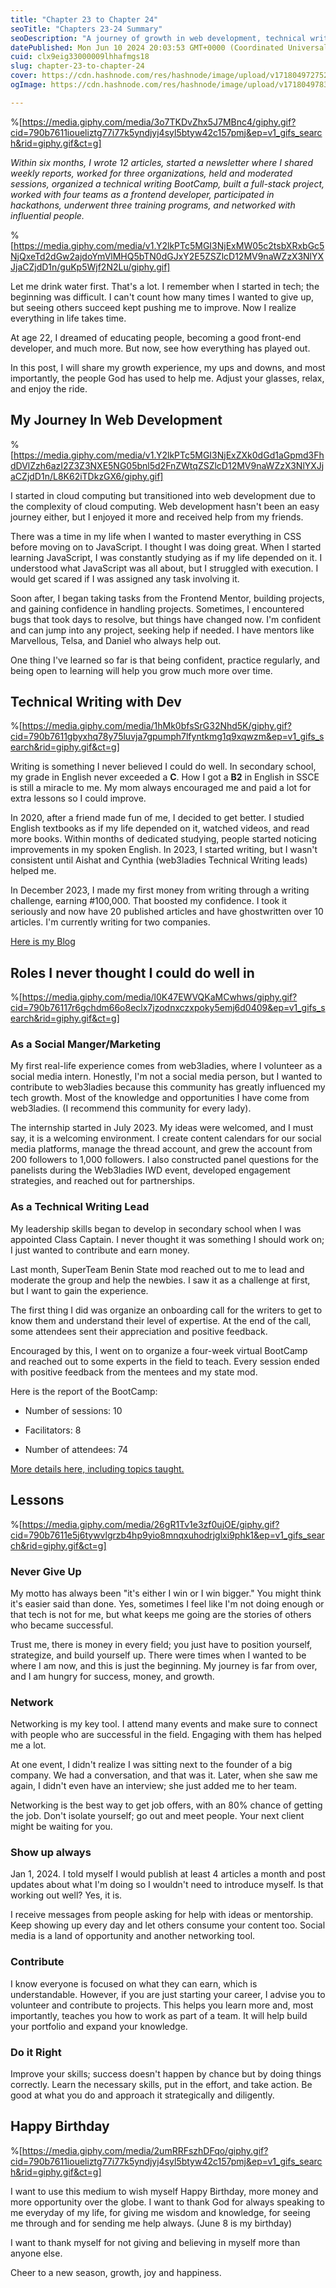 ```yaml
---
title: "Chapter 23 to Chapter 24"
seoTitle: "Chapters 23-24 Summary"
seoDescription: "A journey of growth in web development, technical writing, and unexpected roles. Lessons learned and appreciation shared"
datePublished: Mon Jun 10 2024 20:03:53 GMT+0000 (Coordinated Universal Time)
cuid: clx9eig33000009lhhafmgs18
slug: chapter-23-to-chapter-24
cover: https://cdn.hashnode.com/res/hashnode/image/upload/v1718049727523/ac5d35e6-5ab2-40cd-b2c2-893cef73139f.png
ogImage: https://cdn.hashnode.com/res/hashnode/image/upload/v1718049783215/8aa2d916-53f1-4710-99f7-120b65b14ede.png

---
```


%[https://media.giphy.com/media/3o7TKDvZhx5J7MBnc4/giphy.gif?cid=790b7611ioueliztg77i77k5yndjyj4syl5btyw42c157pmj&ep=v1_gifs_search&rid=giphy.gif&ct=g] 

*Within six months, I wrote 12 articles, started a newsletter where I shared weekly reports, worked for three organizations, held and moderated sessions, organized a technical writing BootCamp, built a full-stack project, worked with four teams as a frontend developer, participated in hackathons, underwent three training programs, and networked with influential people.*

%[https://media.giphy.com/media/v1.Y2lkPTc5MGI3NjExMW05c2tsbXRxbGc5NjQxeTd2dGw2ajdoYmVlMHQ5bTN0dGJxY2E5ZSZlcD12MV9naWZzX3NlYXJjaCZjdD1n/guKp5Wjf2N2Lu/giphy.gif] 

Let me drink water first. That's a lot. I remember when I started in tech; the beginning was difficult. I can't count how many times I wanted to give up, but seeing others succeed kept pushing me to improve. Now I realize everything in life takes time.

At age 22, I dreamed of educating people, becoming a good front-end developer, and much more. But now, see how everything has played out.

In this post, I will share my growth experience, my ups and downs, and most importantly, the people God has used to help me. Adjust your glasses, relax, and enjoy the ride.

## My Journey In Web Development

%[https://media.giphy.com/media/v1.Y2lkPTc5MGI3NjExZXk0dGd1aGpmd3FhdDVlZzh6azI2Z3Z3NXE5NG05bnl5d2FnZWtqZSZlcD12MV9naWZzX3NlYXJjaCZjdD1n/L8K62iTDkzGX6/giphy.gif] 

I started in cloud computing but transitioned into web development due to the complexity of cloud computing. Web development hasn't been an easy journey either, but I enjoyed it more and received help from my friends.

There was a time in my life when I wanted to master everything in CSS before moving on to JavaScript. I thought I was doing great. When I started learning JavaScript, I was constantly studying as if my life depended on it. I understood what JavaScript was all about, but I struggled with execution. I would get scared if I was assigned any task involving it.

Soon after, I began taking tasks from the Frontend Mentor, building projects, and gaining confidence in handling projects. Sometimes, I encountered bugs that took days to resolve, but things have changed now. I'm confident and can jump into any project, seeking help if needed. I have mentors like Marvellous, Telsa, and Daniel who always help out.

One thing I've learned so far is that being confident, practice regularly, and being open to learning will help you grow much more over time.

## Technical Writing with Dev

%[https://media.giphy.com/media/1hMk0bfsSrG32Nhd5K/giphy.gif?cid=790b7611gbyxhq78y75luvja7gpumph7lfyntkmg1q9xqwzm&ep=v1_gifs_search&rid=giphy.gif&ct=g] 

Writing is something I never believed I could do well. In secondary school, my grade in English never exceeded a **C**. How I got a **B2** in English in SSCE is still a miracle to me. My mom always encouraged me and paid a lot for extra lessons so I could improve.

In 2020, after a friend made fun of me, I decided to get better. I studied English textbooks as if my life depended on it, watched videos, and read more books. Within months of dedicated studying, people started noticing improvements in my spoken English. In 2023, I started writing, but I wasn't consistent until Aishat and Cynthia (web3ladies Technical Writing leads) helped me.

In December 2023, I made my first money from writing through a writing challenge, earning #100,000. That boosted my confidence. I took it seriously and now have 20 published articles and have ghostwritten over 10 articles. I'm currently writing for two companies.

[Here is my Blog](https://ileolami.hashnode.dev/)

## Roles I never thought I could do well in

%[https://media.giphy.com/media/l0K47EWVQKaMCwhws/giphy.gif?cid=790b76117r6gchdm66o8eclx7jzodnxczxpoky5emj6d0409&ep=v1_gifs_search&rid=giphy.gif&ct=g] 

### As a Social Manger/Marketing

My first real-life experience comes from web3ladies, where I volunteer as a social media intern. Honestly, I'm not a social media person, but I wanted to contribute to web3ladies because this community has greatly influenced my tech growth. Most of the knowledge and opportunities I have come from web3ladies. (I recommend this community for every lady).

The internship started in July 2023. My ideas were welcomed, and I must say, it is a welcoming environment. I create content calendars for our social media platforms, manage the thread account, and grew the account from 200 followers to 1,000 followers. I also constructed panel questions for the panelists during the Web3ladies IWD event, developed engagement strategies, and reached out for partnerships.

### As a Technical Writing Lead

My leadership skills began to develop in secondary school when I was appointed Class Captain. I never thought it was something I should work on; I just wanted to contribute and earn money.

Last month, SuperTeam Benin State mod reached out to me to lead and moderate the group and help the newbies. I saw it as a challenge at first, but I want to gain the experience.

The first thing I did was organize an onboarding call for the writers to get to know them and understand their level of expertise. At the end of the call, some attendees sent their appreciation and positive feedback.

Encouraged by this, I went on to organize a four-week virtual BootCamp and reached out to some experts in the field to teach. Every session ended with positive feedback from the mentees and my state mod.

Here is the report of the BootCamp:

* Number of sessions: 10
    
* Facilitators: 8
    
* Number of attendees: 74
    

[More details here, including topics taught.](https://docs.google.com/document/d/15CdfKdak86YOO8da8gpYEYk01_0ZQcRMDx_ORq31Tcw/edit?usp=sharing)

## Lessons

%[https://media.giphy.com/media/26gR1Tv1e3zf0ujOE/giphy.gif?cid=790b7611e5j6tywvlgrzb4hp9yio8mnqxuhodrjglxi9phk1&ep=v1_gifs_search&rid=giphy.gif&ct=g] 

### Never Give Up

My motto has always been "it's either I win or I win bigger." You might think it's easier said than done. Yes, sometimes I feel like I'm not doing enough or that tech is not for me, but what keeps me going are the stories of others who became successful.

Trust me, there is money in every field; you just have to position yourself, strategize, and build yourself up. There were times when I wanted to be where I am now, and this is just the beginning. My journey is far from over, and I am hungry for success, money, and growth.

### Network

Networking is my key tool. I attend many events and make sure to connect with people who are successful in the field. Engaging with them has helped me a lot.

At one event, I didn't realize I was sitting next to the founder of a big company. We had a conversation, and that was it. Later, when she saw me again, I didn't even have an interview; she just added me to her team.

Networking is the best way to get job offers, with an 80% chance of getting the job. Don't isolate yourself; go out and meet people. Your next client might be waiting for you.

### Show up always

Jan 1, 2024. I told myself I would publish at least 4 articles a month and post updates about what I'm doing so I wouldn't need to introduce myself. Is that working out well? Yes, it is.

I receive messages from people asking for help with ideas or mentorship. Keep showing up every day and let others consume your content too. Social media is a land of opportunity and another networking tool.

### Contribute

I know everyone is focused on what they can earn, which is understandable. However, if you are just starting your career, I advise you to volunteer and contribute to projects. This helps you learn more and, most importantly, teaches you how to work as part of a team. It will help build your portfolio and expand your knowledge.

### Do it Right

Improve your skills; success doesn't happen by chance but by doing things correctly. Learn the necessary skills, put in the effort, and take action. Be good at what you do and approach it strategically and diligently.

## Happy Birthday

%[https://media.giphy.com/media/2umRRFszhDFqo/giphy.gif?cid=790b7611ioueliztg77i77k5yndjyj4syl5btyw42c157pmj&ep=v1_gifs_search&rid=giphy.gif&ct=g] 

I want to use this medium to wish myself Happy Birthday, more money and more opportunity over the globe. I want to thank God for always speaking to me everyday of my life, for giving me wisdom and knowledge, for seeing me through and for sending me help always. (June 8 is my birthday)

I want to thank myself for not giving and believing in myself more than anyone else.

Cheer to a new season, growth, joy and happiness.